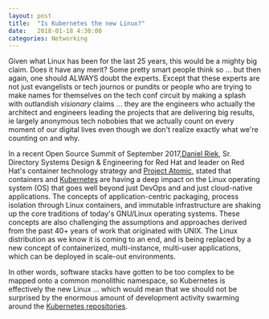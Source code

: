 ```yaml
---
layout: post
title:  "Is Kubernetes the new Linux?"
date:   2018-01-18 4:30:00
categories: Networking
---
```


Given what Linux has been for the last 25 years, this would be a mighty big claim. Does it have any merit? Some pretty smart people think so ... but then again, one should ALWAYS doubt the experts. Except that these experts are not just evangelists or tech journos or pundits or people who are trying to make names for themselves on the tech conf circuit by making a splash with outlandish *visionary* claims ... they are the engineers who actually the architect and engineers leading the projects that are delivering big results, ie largely anonymous tech nobobies that we actually count on every moment of our digital lives even though we don't realize exactly what we're counting on and why.

In a recent Open Source Summit of September 2017,[Daniel Riek](https://twitter.com/llunved), Sr. Directory Systems Design & Engineering for Red Hat and leader on Red Hat's container technology strategy and [Project Atomic](https://www.projectatomic.io/), stated that containers and [Kubernetes](https://kubernetes.io/) are having a deep impact on the Linux operating system (OS) that goes well beyond just DevOps and and just cloud-native applications. The concepts of application-centric packaging, process isolation through Linux containers, and immutable infrastructure are shaking up the core traditions of today's GNU/Linux operating systems. These concepts are also challenging the assumptions and approaches derived from the past 40+ years of work that originated with UNIX. The Linux distribution as we know it is coming to an end, and is being replaced by a new concept of containerized, multi-instance, multi-user applications, which can be deployed in scale-out environments.

In other words, software stacks have gotten to be too complex to be mapped onto a common monolithic namespace, so Kubernetes is effectively the new Linux ... which would mean that we should not be surprised by the enormous amount of development activity swarming around the [Kubernetes repositories](https://github.com/kubernetes).
